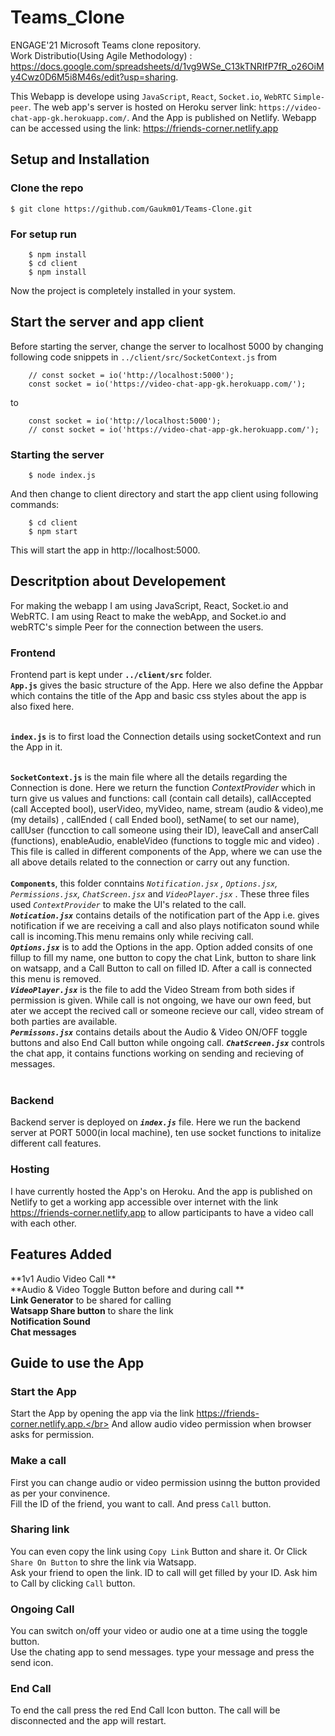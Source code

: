 # Teams_Clone
ENGAGE'21 Microsoft Teams clone repository. </br>
Work Distributio(Using Agile Methodology) : https://docs.google.com/spreadsheets/d/1vg9WSe_C13kTNRIfP7fR_o26OiMy4Cwz0D6M5i8M46s/edit?usp=sharing.

This Webapp is develope using ```JavaScript```,  ```React```,  ```Socket.io```, ```WebRTC``` ```Simple-peer```. The web app's server is hosted on Heroku server link: ```https://video-chat-app-gk.herokuapp.com/```. And the App is published on Netlify. Webapp can be accessed using the link: https://friends-corner.netlify.app

## Setup and Installation
### Clone the repo
```$ git clone https://github.com/Gaukm01/Teams-Clone.git```
### For setup run
``` 
    $ npm install
    $ cd client
    $ npm install
```
Now the project is completely installed in your system.

## Start the server and app client
Before starting the server, change the server to localhost 5000 by changing following code snippets in ``` ../client/src/SocketContext.js ``` 
from
```reactjs
    // const socket = io('http://localhost:5000');
    const socket = io('https://video-chat-app-gk.herokuapp.com/');
```
to
```reactjs
    const socket = io('http://localhost:5000');
    // const socket = io('https://video-chat-app-gk.herokuapp.com/');
```
### Starting the server
``` 
    $ node index.js 
```
And then change to client directory and start the app client using following commands:
```
    $ cd client 
    $ npm start
 ```
This will start the app in http://localhost:5000.


## Descritption about Developement

For making the webapp I am using JavaScript, React, Socket.io and WebRTC. I am using React to make the webApp, and Socket.io and webRTC's simple Peer for the connection between the users.

### Frontend
Frontend part is kept under **```../client/src```** folder. </br>
**``App.js``** gives the basic structure of the App. Here we also define the Appbar which contains the title of the App and basic css styles about the app is also fixed here.</br></br> 

**``index.js``** is to first load the Connection details using socketContext and run the App in it.
</br> </br>

**``SocketContext.js``** is the main file where all the details regarding the Connection is done. Here we return the function _ContextProvider_ which in turn give us values and functions:  call (contain call details), callAccepted (call Accepted bool), userVideo, myVideo, name, stream (audio & video),me (my details) , callEnded ( call Ended bool), setName( to set our name), callUser (funcction to call someone using their ID), leaveCall and anserCall (functions), enableAudio, enableVideo (functions to toggle mic and video) .</br> This file is called in different components of the App, where we can use the all above details related to the connection or carry out any function.
<br> </br> 
**``Components``**, this folder conntains _``Notification.jsx`` , ``Options.jsx``, ``Permissions.jsx``, ``ChatScreen.jsx``_ and _``VideoPlayer.jsx``_ . These three files used _``ContextProvider``_ to make the UI's related to the call. </br>
**_```Notication.jsx```_** contains details of the notification part of the App i.e. gives notification if we are receiving a call and also plays notificaton sound while call is incoming.This menu remains only while reciving call.</br>
**_``Options.jsx``_** is to add the Options in the app. Option added consits of one fillup to fill my name, one button to copy the chat Link, button to share link on watsapp, and a Call Button to call on filled ID. After a call is connected this menu is removed.</br>
**_``VideoPlayer.jsx``_** is the file to add the Video Stream from both sides if permission is given. While call is not ongoing, we have our own feed, but ater we accept the recived call or someone recieve our call, video stream of both parties are available.</br>
**_``Permissons.jsx``_** contains details about the Audio & Video ON/OFF toggle buttons and also End Call button while ongoing call.
**_``ChatScreen.jsx``_** controls the chat app, it contains functions working on sending and recieving of messages.
</br> </br>
### Backend
Backend server is deployed on _**``index.js``**_ file. Here we run the backend server at PORT 5000(in local machine), ten use socket functions to initalize different call features. 
### Hosting
I have currently hosted the App's on Heroku. And the app is published on Netlify to get a working app accessible over internet with the link https://friends-corner.netlify.app to allow participants to have a video call with each other.

## Features Added
**1v1 Audio Video Call ** </br>
**Audio & Video Toggle Button before and during call ** </br>
**Link Generator** to be shared for calling </br>
**Watsapp Share button** to share the link</br>
**Notification Sound** </br>
**Chat messages** 

## Guide to use the App
### Start the App
Start the App by opening the app via the link https://friends-corner.netlify.app.</br>
And allow audio video permission when browser asks for permission.
### Make a call
First you can change audio or video permission usinng the button provided as per your convinence. </br>
Fill the ID of the friend, you want to call. And press ``Call`` button.
### Sharing link
You can even copy the link using ```Copy Link``` Button and share it. Or Click ```Share On Button``` to shre the link via Watsapp.</br>
Ask your friend to open the link. ID to call will get filled by your ID. Ask him to Call by clicking ```Call``` button.
### Ongoing Call
You can switch on/off your video or audio one at a time using the toggle button. </br>
Use the chating app to send messages. type your message and press the send icon. 
### End Call
To end the call press the red End Call Icon button. The call will be disconnected and the app will restart.


